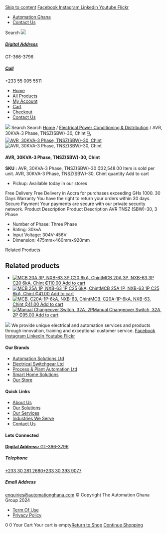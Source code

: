 [Skip to content](https://store.automationghana.com/product/avr-tnszsbw-30-chint/#content)
[ Facebook ](https://www.facebook.com/automationgh/) [ Instagram ](https://www.instagram.com/automationgh/) [ Linkedin ](https://www.linkedin.com/company/the-automation-ghana-limited/) [ Youtube ](https://www.youtube.com/channel/UCurrRDUSm5oIW39VXjn1u0w) [ Flickr ](https://www.flickr.com/photos/181794037@N07/)
  * [ Automation Ghana ](https://automationghana.com)
  * [ Contact Us ](https://store.automationghana.com/contact/)


Search
[ ![](https://store.automationghana.com/wp-content/uploads/2024/04/Website-TAGG-Logo-BLUE.png) ](https://store.automationghana.com/)
[ ](https://maps.app.goo.gl/m4xeaagWCNbLk4jM6)
#####  [ Digital Address ](https://maps.app.goo.gl/m4xeaagWCNbLk4jM6)
GT-366-3796 
[ ](tel:+233550055511)
#####  [ Call ](tel:+233550055511)
+233 55 005 5511 
  * [Home](https://store.automationghana.com/)
  * [All Products](https://store.automationghana.com/shop/)
  * [My Account](https://store.automationghana.com/my-account/)
  * [Cart](https://store.automationghana.com/cart/)
  * [Checkout](https://store.automationghana.com/checkout/)
  * [Contact Us](https://store.automationghana.com/contact/)


[![](https://store.automationghana.com/wp-content/uploads/2024/04/AutomationGhana_logo_white.png)](https://store.automationghana.com)
Search
Search
[Home](https://store.automationghana.com) / [Electrical Power Conditioning & Distribution](https://store.automationghana.com/product-category/electrical-power-distribution/) / AVR, 30KVA-3 Phase, TNSZ(SBW)-30, Chint
[🔍](https://store.automationghana.com/product/avr-tnszsbw-30-chint/)
[![AVR, 30KVA-3 Phase, TNSZ\(SBW\)-30, Chint](https://store.automationghana.com/wp-content/uploads/2020/04/TNSZSBW-30.jpg)](https://store.automationghana.com/wp-content/uploads/2020/04/TNSZSBW-30.jpg)![AVR, 30KVA-3 Phase, TNSZ\(SBW\)-30, Chint](https://store.automationghana.com/wp-content/uploads/2020/04/TNSZSBW-30.jpg)
####  AVR, 30KVA-3 Phase, TNSZ(SBW)-30, Chint 
**SKU :** AVR, 30KVA-3 Phase, TNSZ(SBW)-30 
₵32,548.00
Item is sold per unit.
AVR, 30KVA-3 Phase, TNSZ(SBW)-30, Chint quantity
Add to cart
  * Pickup: Available today in our stores


Free Delivery 
Free Delivery in Accra for purchases exceeding GHs 1000. 
30 Days Warranty 
You have the right to return your orders within 30 days. 
Secure Payment 
Your payments are secure with our private security network. 
Product Description
Product Description
AVR TNSZ (SBW)-30, 3 Phase 
  * Number of Phase: Three Phase
  * Rating: 30kvA
  * Input Voltage: 304V-456V
  * Dimension: 475mm×460mm×920mm


Related Products 
## Related products
  * [![MCB 20A 3P, NXB-63 3P C20 6kA, Chint](https://store.automationghana.com/wp-content/uploads/2019/11/BREAKER-5-300x300.jpg)MCB 20A 3P, NXB-63 3P C20 6kA, Chint ₵110.00 ](https://store.automationghana.com/product/mcb-nxb-63-3p-c20-6ka-chint/)
[Add to cart](https://store.automationghana.com/product/avr-tnszsbw-30-chint/?add-to-cart=1784)
  * [![MCB 25A 1P, NXB-63 1P C25 6kA, Chint](https://store.automationghana.com/wp-content/uploads/2020/04/NXB-63-C25-1P-300x300.jpg)MCB 25A 1P, NXB-63 1P C25 6kA, Chint ₵41.00 ](https://store.automationghana.com/product/mcb-nxb-63-1p-c25-6ka-chint/)
[Add to cart](https://store.automationghana.com/product/avr-tnszsbw-30-chint/?add-to-cart=1779)
  * [![MCB, C20A-1P-6kA, NXB-63, Chint](https://store.automationghana.com/wp-content/uploads/2020/04/NXB-63-C20-1P-300x300.jpg)MCB, C20A-1P-6kA, NXB-63, Chint ₵41.00 ](https://store.automationghana.com/product/mcb-nxb-63-1p-c20-6ka-chint/)
[Add to cart](https://store.automationghana.com/product/avr-tnszsbw-30-chint/?add-to-cart=1778)
  * [![Manual Changeover Switch, 32A, 2P](https://store.automationghana.com/wp-content/uploads/2020/04/nzk1-32-300x300.jpg)Manual Changeover Switch, 32A, 2P ₵95.00 ](https://store.automationghana.com/product/manual-changeover-switch-32a-nzk1-32-22pr-chint/)
[Add to cart](https://store.automationghana.com/product/avr-tnszsbw-30-chint/?add-to-cart=1759)


![](https://store.automationghana.com/wp-content/uploads/2024/04/AutomationGhana_logo_white.png)
We provide unique electrical and automation services and products through innovation, training and exceptional customer service.
[ Facebook ](https://www.facebook.com/automationgh/) [ Instagram ](https://www.instagram.com/automationgh/) [ Linkedin ](https://www.linkedin.com/company/the-automation-ghana-limited/) [ Youtube ](https://www.youtube.com/channel/UCurrRDUSm5oIW39VXjn1u0w) [ Flickr ](https://www.flickr.com/photos/181794037@N07/)
#### Our Brands
  * [ Automation Solutions Ltd ](https://store.automationghana.com/product/avr-tnszsbw-30-chint/)
  * [ Electrical Switchgear Ltd ](https://store.automationghana.com/product/avr-tnszsbw-30-chint/)
  * [ Process & Plant Automation Ltd ](https://store.automationghana.com/product/avr-tnszsbw-30-chint/)
  * [ Smart Home Solutions ](https://store.automationghana.com/product/avr-tnszsbw-30-chint/)
  * [ Our Store ](https://store.automationghana.com/product/avr-tnszsbw-30-chint/)


#### Quick Links
  * [ About Us ](https://store.automationghana.com/product/avr-tnszsbw-30-chint/)
  * [ Our Solutions ](https://store.automationghana.com/product/avr-tnszsbw-30-chint/)
  * [ Our Services ](https://store.automationghana.com/product/avr-tnszsbw-30-chint/)
  * [ Industries We Serve ](https://store.automationghana.com/product/avr-tnszsbw-30-chint/)
  * [ Contact Us ](https://store.automationghana.com/product/avr-tnszsbw-30-chint/)


#### Lets Connected
[**Digital Address:** GT-366-3796](https://maps.app.goo.gl/m4xeaagWCNbLk4jM6)
#####  Telephone 
[ +233 30 281 2680](tel:+233302812680)[+233 30 393 9077](https://store.automationghana.com/product/avr-tnszsbw-30-chint/+233303939077)
#####  Email Address 
enquiries@automationghana.com 
© Copyright The Automation Ghana Group 2024
  * [ Term Of Use ](https://store.automationghana.com/product/avr-tnszsbw-30-chint/)
  * [ Privacy Policy ](https://store.automationghana.com/product/avr-tnszsbw-30-chint/)


0
0
Your Cart
Your cart is empty[Return to Shop](https://store.automationghana.com/shop/)
[Continue Shopping](https://store.automationghana.com/product/avr-tnszsbw-30-chint/)
